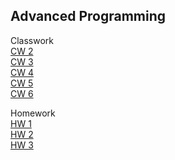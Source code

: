 ## Advanced Programming


Classwork<br>
[CW 2](https://hasankagit.github.io/Odevler/Lab_2.html) <br>
[CW 3](https://hasankagit.github.io/Odevler/CW%203/inspector.html) <br>
[CW 4](https://hasankagit.github.io/Odevler/CLASSWORK/CW%204/index.html)<br>
[CW 5](https://hasankagit.github.io/Odevler/CW%205/CW5.html)<br>
[CW 6](https://hasankagit.github.io/Odevler/CW6.html)<br>

Homework<br>
[HW 1](https://hasankagit.github.io/Odevler/homework_1.html) <br>
[HW 2](https://hasankagit.github.io/Odevler/HW%202/Database.html)<br>
[HW 3](https://hasankagit.github.io/Odevler/HW3/HW3.html)<br>
